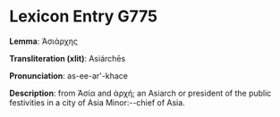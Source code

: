 # Lexicon Entry G775

**Lemma**: Ἀσιάρχης

**Transliteration (xlit)**: Asiárchēs

**Pronunciation**: as-ee-ar'-khace

**Description**:
from Ἀσία and ἀρχή; an Asiarch or president of the public festivities in a city of Asia Minor:--chief of Asia.
